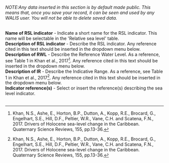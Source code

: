*NOTE:Any data inserted in this section is by default made public. This means that, once you save your 
record, it can be seen and used by any WALIS user. You will not be able to delete saved data.*</br></br>

**Name of RSL indicator** - Indicate a short name for the RSL indicator. This name will be selectable in the 'Relative sea level' table.</br>
**Description of RSL indicator** - Describe the RSL indicator. Any reference cited in this text should be inserted in the dropdown menu below.</br>
**Description of RWL** - Describe the Reference Water Level. As a reference, see Table 1 in Khan et al., 2017[^1]. Any reference cited in this text should be inserted in the dropdown menu below.</br>
**Description of IR** - Describe the Indicative Range. As a reference, see Table 1 in Khan et al., 2017[^1]. Any reference cited in this text should be inserted in the dropdown menu below.</br>
**Indicator reference(s)** - Select or insert the reference(s) describing the sea level indicator.</br></br>
[^1]: Khan, N.S., Ashe, E., Horton, B.P., Dutton, A., Kopp, R.E., Brocard, G., Engelhart, S.E., Hill, D.F., Peltier, W.R., Vane, C.H. and Scatena, F.N., 2017. Drivers of Holocene sea-level change in the Caribbean. Quaternary Science Reviews, 155, pp.13-36.